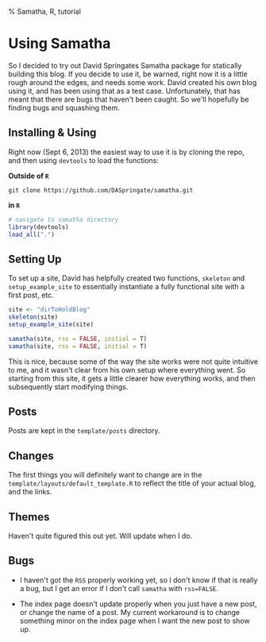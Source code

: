 % Samatha, R, tutorial

Using Samatha
==========
  
So I decided to try out David Springates Samatha package for statically building this blog. If you decide to use it, be warned, right now it is a little rough around the edges, and needs some work. David created his own blog using it, and has been using that as a test case. Unfortunately, that has meant that there are bugs that haven't been caught. So we'll hopefully be finding bugs and squashing them.

Installing & Using
----------

Right now (Sept 6, 2013) the easiest way to use it is by cloning the repo, and then using `devtools` to load the functions:

**Outside of `R`**

```
git clone https://github.com/DASpringate/samatha.git
```

**in `R`**


```r
# navigate to samatha directory
library(devtools)
load_all(".")
```



Setting Up
----------

To set up a site, David has helpfully created two functions, `skeleton` and `setup_example_site` to essentially instantiate a fully functional site with a first post, etc.


```r
site <- "dirToHoldBlog"
skeleton(site)
setup_example_site(site)

samatha(site, rss = FALSE, initial = T)
samatha(site, rss = FALSE, initial = T)
```


This is nice, because some of the way the site works were not quite intuitive to me, and it wasn't clear from his own setup where everything went. So starting from this site, it gets a little clearer how everything works, and then subsequently start modifying things.

Posts
-------

Posts are kept in the `template/posts` directory.

Changes
---------

The first things you will definitely want to change are in the `template/layouts/default_template.R` to reflect the title of your actual blog, and the links.

Themes
-----------

Haven't quite figured this out yet. Will update when I do.

Bugs
---------

  * I haven't got the `RSS` properly working yet, so I don't know if that is really a bug, but I get an error if I don't call `samatha` with `rss=FALSE`.

  * The index page doesn't update properly when you just have a new post, or change the name of a post. My current workaround is to change something minor on the index page when I want the new post to show up.

